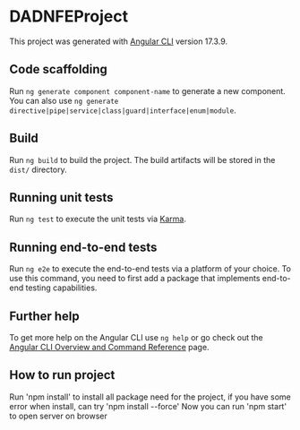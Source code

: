 # DADNFEProject

This project was generated with [Angular CLI](https://github.com/angular/angular-cli) version 17.3.9.


## Code scaffolding

Run `ng generate component component-name` to generate a new component. You can also use `ng generate directive|pipe|service|class|guard|interface|enum|module`.

## Build

Run `ng build` to build the project. The build artifacts will be stored in the `dist/` directory.

## Running unit tests

Run `ng test` to execute the unit tests via [Karma](https://karma-runner.github.io).

## Running end-to-end tests

Run `ng e2e` to execute the end-to-end tests via a platform of your choice. To use this command, you need to first add a package that implements end-to-end testing capabilities.

## Further help

To get more help on the Angular CLI use `ng help` or go check out the [Angular CLI Overview and Command Reference](https://angular.io/cli) page.

## How to run project
Run 'npm install' to install all package need for the project, if you have some error when install, can try 'npm install --force'
Now you can run 'npm start' to open server on browser

